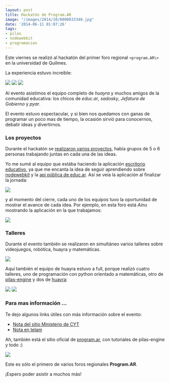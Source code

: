 ```yaml
---
layout: post
title: Hackatón de Program.AR
image: "/images/2014/10/0000033340.jpg"
date: '2014-06-11 01:07:26'
tags:
- pilas
- nodewebkit
- programacion
---
```


Este viernes se realizó al hackatón del primer foro regional ``<program.AR\>`` en la universidad de Quilmes.

La experiencia estuvo increible:


![](/images/2014/Jun/10454306_245544275652369_1875185198295326733_n.jpg)
![](/images/2014/Jun/BpcrF_oIIAAkQyb.jpg)
![](/images/2014/Jun/0000033340.jpg)

Al evento asistimos el equipo completo de *huayra* y muchos amigos de la comunidad educativa: los chicos de *educ.ar*, *sadosky*, *Jefatura de Gobierno* y *pyar*.

El evento estuvo espectacular, y si bien nos quedamos con ganas de programar un poco mas de tiempo, la ocasión sirvió para conocernos, debatir ideas y divertirnos.


### Los proyectos

Durante el hackatón se [realizaron varios proyectos](http://progamba1.hackdash.org/), había grupos de 5 o 6 personas trabajando juntas en cada una de las ideas.

Yo me sumé al equipo que estába haciendo la aplicación [escritorio educativo](https://github.com/ajchambeaud/escritorio-educativo), ya que me encanta la idea de seguir aprendiendo sobre [nodewebkit](https://github.com/rogerwang/node-webkit) y la [api pública de educ.ar](http://datosabiertos.educ.ar/). Así se veía la aplicación al finalizar la jornada:

![](/images/2014/Jun/huayra_rc4__Running__2014_06_08_00_16_54_2014_06_08_00_17_48.png)

y al momento del cierre, cada uno de los equipos tuvo la oportunidad de mostrar el avance de cada idea. Por ejemplo, en esta foro está *Ainu* mostrando la aplicación en la que trabajamos:

![](/images/2014/Jun/BpeQZZQIcAIkdRP.jpg)


### Talleres

Durante el evento también se realizaron en simultáneo varios talleres sobre videojuegos, robótica, huayra y matemáticas.

![](/images/2014/Jun/BpdoTGPCEAAPiT4.jpg)

Aquí también el equipo de huayra estuvo a full, porque realizó cuatro talleres, uno de programación con python orientado a matemáticas, otro de [pilas-engine](http://www.pilas-engine.com.ar/) y dos de [huayra](http://huayra.conectarigualdad.gob.ar/):

![](/images/2014/Jun/taller.png)
![](/images/2014/Jun/taller2.jpg)






### Para mas información ...

Te dejo algunos links útiles con más información sobre el evento:

- [Nota del sitio Ministerio de CYT](http://www.mincyt.gob.ar/noticias/se-realizo-con-exito-el-primer-foro-programar-10092)
- [Nota en telam](http://www.telam.com.ar/notas/201406/66213-se-desarrollo-el-hackaton-de-datos-publicos-futbol-y-educacion-de-programar.html?utm_content=buffer0acd6&utm_medium=social&utm_source=twitter.com&utm_campaign=buffer)


Ah, también está el sitio oficial de [program.ar](http://program.ar), con tutoriales de pilas-engine y todo :)

![](/images/2014/Jun/Program_AR_2014_06_07_23_53_32_2014_06_07_23_53_57.jpg)



Este es sólo el primero de varios foros regionales **Program.AR**.

¡Espero poder asistir a muchos más!

